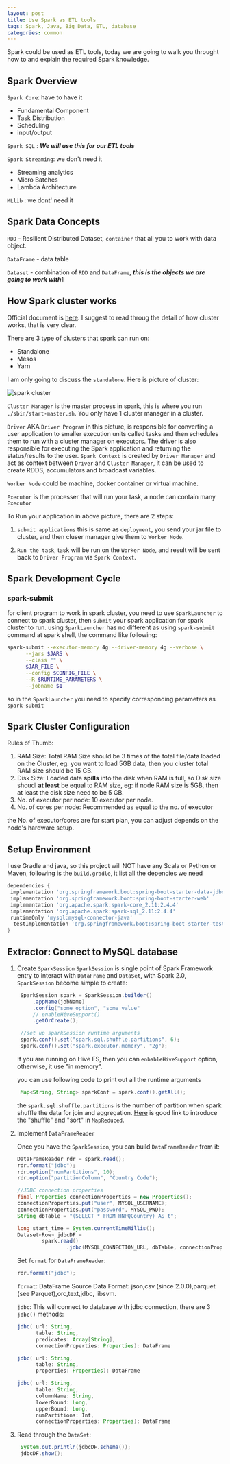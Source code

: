 ```yaml
---
layout: post
title: Use Spark as ETL tools
tags: Spark, Java, Big Data, ETL, database
categories: common
---
```


  Spark could be used as ETL tools, today we are going
to walk you throught how to and explain the required Spark knowledge.

## Spark Overview

`Spark Core`: have to have it

- Fundamental Component
- Task Distribution
- Scheduling
- input/output

`Spark SQL` : ***We will use this for our ETL tools***

`Spark Streaming`: we don't need it

- Streaming analytics
- Micro Batches
- Lambda Architecture

`MLlib` : we dont' need it

## Spark Data Concepts

`RDD` - Resilient Distributed Dataset, `container` that all you to work with data object.

`DataFrame` - data table

`Dataset` - combination of `RDD` and `DataFrame`, ***this is the objects we are going to work with***1

## How Spark cluster works

Official document is [here](http://spark.apache.org/docs/latest/cluster-overview.html). I suggest to read throug the detail of how cluster works, that is very clear.

There are 3 type of clusters that spark can run on:

- Standalone
- Mesos
- Yarn

I am only going to discuss the `standalone`. Here is picture of cluster:

![spark cluster](http://spark.apache.org/docs/latest/img/cluster-overview.png)

`Cluster Manager` is the master process in spark, this is where you run `./sbin/start-master.sh`. You only have 1 cluster manager in a cluster.

`Driver` AKA `Driver Program` in this picture, is responsible for converting a user application to smaller execution units called tasks and then schedules them to run with a cluster manager on executors. The driver is also responsible for executing the Spark application and returning the status/results to the user. `Spark Context` is created by `Driver Manager` and act as context between `Driver` and `Cluster Manager`, it can be used to create RDDS, accumulators and broadcast variables. 

`Worker Node` could be machine, docker container or virtual machine.

`Executor` is the processer that will run your task, a node can contain many `Executor`

To Run your application in above picture, there are 2 steps:

1. `submit applications` this is same as `deployment`, you send your jar file to cluster, and then cluser manager give them to `Worker Node`.

2. `Run the task`, task will be run on the `Worker Node`, and result will be sent back to `Driver Program` via `Spark Context`.

## Spark Development Cycle


### spark-submit

for client program to work in spark cluster, you need to use `SparkLauncher` to connect to spark cluster, then `submit` your spark application for spark cluster to run. using `SparkLauncher` has no different as using `spark-submit` command at spark shell, the command like following:

~~~bash
spark-submit --executor-memory 4g --driver-memory 4g --verbose \
      --jars $JARS \
      --class "" \
      $JAR_FILE \
      --config $CONFIG_FILE \
      --R $RUNTIME_PARAMETERS \
      --jobname $1

~~~

so in the `SparkLauncher` you need to specify corresponding parameters as `spark-submit`


## Spark Cluster Configuration

Rules of Thumb:

1. RAM Size: Total RAM Size should be 3 times of the total file/data loaded on the Cluster, eg: you want to load 5GB data, then you cluster total RAM size should be 15 GB.
2. Disk Size: Loaded data **spills** into the disk when RAM is full, so Disk size shoudl **at least** be equal to RAM size, eg: if node RAM size is 5GB, then at least the disk size need to be 5 GB.
3. No. of executor per node: 10 executor per node.
4. No. of cores per node: Recommended as equal to the no. of executor

the No. of executor/cores are for start plan, you can adjust depends on the node's hardware setup.

## Setup Environment

I use Gradle and java, so this project will NOT have any Scala or Python or Maven, following is the `build.gradle`, it list all the depencies we need

~~~groovy
dependencies {
 implementation 'org.springframework.boot:spring-boot-starter-data-jdbc'
 implementation 'org.springframework.boot:spring-boot-starter-web'
 implementation 'org.apache.spark:spark-core_2.11:2.4.4'
 implementation 'org.apache.spark:spark-sql_2.11:2.4.4'
 runtimeOnly 'mysql:mysql-connector-java'
  testImplementation 'org.springframework.boot:spring-boot-starter-test'
}
~~~

## Extractor: Connect to MySQL database

1. Create `SparkSession`
   `SparkSession` is single point of Spark Framework entry to interact with `DataFrame` and `DataSet`, with Spark 2.0, `SparkSession` become simple to create:

   ~~~java
    SparkSession spark = SparkSession.builder()
        .appName(jobName)
        .config("some option", "some value"
        //.enableHiveSupport()
        .getOrCreate();

    //set up sparkSession runtime arguments
    spark.conf().set("spark.sql.shuffle.partitions", 6);
    spark.conf().set("spark.executor.memory", "2g");
   ~~~

    If you are running on Hive FS, then you can `enbableHiveSupport` option, otherwise, it use "in memory".

   you can use following code to print out all the runtime arguments

   ~~~java
    Map<String, String> sparkConf = spark.conf().getAll();
   ~~~

   the `spark.sql.shuffle.partitions` is the number of partition when spark shuffle the data for join and aggregation. [Here](https://data-flair.training/blogs/shuffling-and-sorting-in-hadoop) is good link to introduce the "shuffle" and "sort" in `MapReduced`.

2. Implement `DataFrameReader`

    Once you have the `SparkSession`, you can build `DataFrameReader` from it:

    ~~~java
    DataFrameReader rdr = spark.read();
    rdr.format("jdbc");
    rdr.option("numPartitions", 10);
    rdr.option("partitionColumn", "Country Code");

    //JDBC connection properties
    final Properties connectionProperties = new Properties();
    connectionProperties.put("user", MYSQL_USERNAME);
    connectionProperties.put("password", MYSQL_PWD);
    String dbTable = "(SELECT * FROM HNPQCountry) AS t";

    long start_time = System.currentTimeMillis();
    Dataset<Row> jdbcDF =
            spark.read()
                    .jdbc(MYSQL_CONNECTION_URL, dbTable, connectionProperties);

    ~~~

    Set `format` for `DataFrameReader`:

    ~~~java
    rdr.format("jdbc");
    ~~~

    `format`: DataFrame Source Data Format: json,csv (since 2.0.0),parquet (see Parquet),orc,text,jdbc, libsvm.

    `jdbc`: This will connect to database with jdbc connection, there are 3 `jdbc()` methods:

    ~~~java
    jdbc( url: String,
          table: String,
          predicates: Array[String],
          connectionProperties: Properties): DataFrame

    jdbc( url: String,
          table: String,
          properties: Properties): DataFrame

    jdbc( url: String,
          table: String,
          columnName: String,
          lowerBound: Long,
          upperBound: Long,
          numPartitions: Int,
          connectionProperties: Properties): DataFrame
    ~~~
  
3. Read through the `DataSet`:

   ~~~java
    System.out.println(jdbcDF.schema());
    jdbcDF.show();
   ~~~

